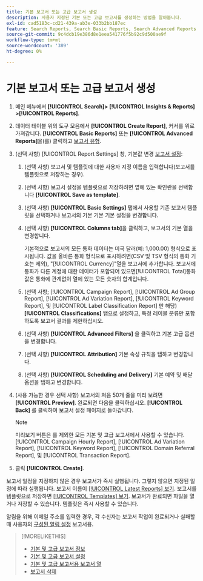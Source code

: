 ```yaml
---
title: 기본 보고서 또는 고급 보고서 생성
description: 사용자 지정된 기본 또는 고급 보고서를 생성하는 방법을 알아봅니다.
exl-id: cad5183c-cd21-439a-ab3e-033b2bb187ec
feature: Search Reports, Search Basic Reports, Search Advanced Reports
source-git-commit: 9c4dcb19e386d8e1eea541776f5b92c9d500ae9f
workflow-type: tm+mt
source-wordcount: '389'
ht-degree: 0%

---
```


# 기본 보고서 또는 고급 보고서 생성

1. 메인 메뉴에서 **[!UICONTROL Search]> [!UICONTROL Insights & Reports] >[!UICONTROL Reports]**.

1. 데이터 테이블 위의 도구 모음에서 **[!UICONTROL Create Report]**, 커서를 위로 가져갑니다. **[!UICONTROL Basic Reports]** 또는 **[!UICONTROL Advanced Reports]**&#x200B;을(를) 클릭하고 [보고서 유형](/help/search-social-commerce/reports/management/basic-advanced/basic-advanced-report-about.md).

1. (선택 사항) [!UICONTROL Report Settings] 창, 기본값 변경 [보고서 설정](basic-advanced-report-settings.md):

   1. (선택 사항) 보고서 및 템플릿에 대한 사용자 지정 이름을 입력합니다(보고서를 템플릿으로 저장하는 경우).

   1. (선택 사항) 보고서 설정을 템플릿으로 저장하려면 옆에 있는 확인란을 선택합니다 **[!UICONTROL Save as template]**.

   1. (선택 사항) **[!UICONTROL Basic Settings]** 탭에서 사용할 기존 보고서 템플릿을 선택하거나 보고서의 기본 기본 기본 설정을 변경합니다.

   1. (선택 사항) **[!UICONTROL Columns tab]**&#x200B;을 클릭하고, 보고서의 기본 열을 변경합니다.

      기본적으로 보고서의 모든 통화 데이터는 미국 달러(예: 1,000.00) 형식으로 표시됩니다. 값을 올바른 통화 형식으로 표시하려면(CSV 및 TSV 형식의 통화 기호는 제외), &quot;[!UICONTROL Currency]&quot;열을 보고서에 추가합니다. 보고서에 통화가 다른 계정에 대한 데이터가 포함되어 있으면[!UICONTROL Total]통화 값은 통화에 관계없이 열에 있는 모든 숫자의 합계입니다.

   1. (선택 사항; [!UICONTROL Campaign Report], [!UICONTROL Ad Group Report], [!UICONTROL Ad Variation Report], [!UICONTROL Keyword Report], 및 [!UICONTROL Label Classification Report] 만 해당) **[!UICONTROL Classifications]** 탭으로 설정하고, 특정 레이블 분류만 포함하도록 보고서 결과를 제한하십시오.

   1. (선택 사항) **[!UICONTROL Advanced Filters]** 을 클릭하고 기본 고급 옵션을 변경합니다.

   1. (선택 사항) **[!UICONTROL Attribution]** 기본 속성 규칙을 탭하고 변경합니다.

   1. (선택 사항) **[!UICONTROL Scheduling and Delivery]** 기본 예약 및 배달 옵션을 탭하고 변경합니다.

1. (사용 가능한 경우 선택 사항) 보고서의 처음 50개 줄을 미리 보려면 **[!UICONTROL Preview]**. 완료되면 다음을 클릭하십시오. **[!UICONTROL Back]** 를 클릭하여 보고서 설정 페이지로 돌아갑니다.

   >[!NOTE]
   >
   >미리보기 버튼은 를 제외한 모든 기본 및 고급 보고서에서 사용할 수 있습니다. [!UICONTROL Campaign Hourly Report], [!UICONTROL Ad Variation Report], [!UICONTROL Keyword Report], [!UICONTROL Domain Referral Report], 및 [!UICONTROL Transaction Report].

1. 클릭 **[!UICONTROL Create]**.

보고서 일정을 지정하지 않은 경우 보고서가 즉시 실행됩니다. 그렇지 않으면 지정된 일정에 따라 실행됩니다. 보고서 이름이 [[!UICONTROL Latest Reports] 보기](/help/search-social-commerce/reports/report-about.md). 보고서를 템플릿으로 저장하면 [[!UICONTROL Templates] 보기](/help/search-social-commerce/reports/report-about.md). 보고서가 완료되면 파일을 열거나 저장할 수 있습니다. 템플릿은 즉시 사용할 수 있습니다.

알림을 위해 이메일 주소를 입력한 경우, 각 수신자는 보고서 작업이 완료되거나 실패할 때 사용자의 [구성된 알림 설정](/help/search-social-commerce/notifications/notification-edit.md) 보고서용.

>[!MORELIKETHIS]
>
>* [기본 및 고급 보고서 정보](/help/search-social-commerce/reports/management/basic-advanced/basic-advanced-report-about.md)
>* [기본 및 고급 보고서 설정](/help/search-social-commerce/reports/management/basic-advanced/basic-advanced-report-settings.md)
>* [기본 및 고급 보고서용 보고서 열](/help/search-social-commerce/reports/management/basic-advanced/basic-advanced-report-columns.md)
>* [보고서 삭제](/help/search-social-commerce/reports/management/report-delete.md)
